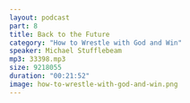```yaml
---
layout: podcast
part: 8
title: Back to the Future
category: "How to Wrestle with God and Win"
speaker: Michael Stufflebeam
mp3: 33398.mp3
size: 9218055
duration: "00:21:52"
image: how-to-wrestle-with-god-and-win.png
---
```


